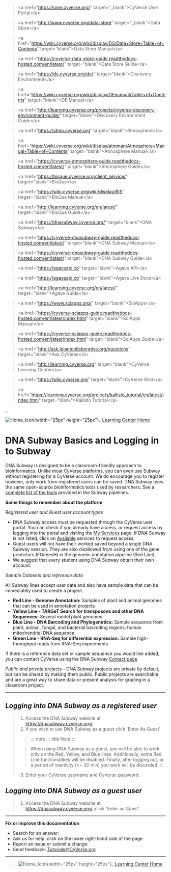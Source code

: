 > \<a href=\"<https://user.cyverse.org/>\" target=\"\_blank\"\>CyVerse
> User Portal\</a\>

> \<a href=\"<http://www.cyverse.org/data-store>\"
> target=\"\_blank\"\>Data Store\</a\>

> \<a
> href=\"<https://wiki.cyverse.org/wiki/display/DS/Data+Store+Table+of+Contents>\"
> target=\"blank\"\>Data Store Manual\</a\>

> \<a
> href=\"<https://cyverse-data-store-guide.readthedocs-hosted.com/en/latest/>\"
> target=\"blank\"\>Data Store Guide\</a\>

> \<a href=\"<https://de.cyverse.org/de/>\" target=\"blank\"\>Discovery
> Environment\</a\>

> \<a
> href=\"<https://wiki.cyverse.org/wiki/display/DEmanual/Table+of+Contents>\"
> target=\"blank\"\>DE Manual\</a\>

> \<a
> href=\"<http://learning.cyverse.org/projects/cyverse-discovery-environment-guide/>\"
> target=\"blank\"\>Discovery Environment Guide\</a\>

> \<a href=\"<https://atmo.cyverse.org>\"
> target=\"blank\"\>Atmosphere\</a\>

> \<a
> href=\"<https://wiki.cyverse.org/wiki/display/atmman/Atmosphere+Manual+Table+of+Contents>\"
> target=\"blank\"\>Atmosphere Manual\</a\>

> \<a
> href=\"<https://cyverse-atmosphere-guide.readthedocs-hosted.com/en/latest/>\"
> target=\"blank\"\>Atmosphere Guide\</a\>

> \<a href=\"<https://bisque.cyverse.org/client_service/>\"
> target=\"blank\"\>BisQue\</a\>

> \<a href=\"<https://wiki.cyverse.org/wiki/display/BIS>\"
> target=\"blank\"\>BisQue Manual\</a\>

> \<a href=\"<http://learning.cyverse.org/en/latest/>\"
> target=\"blank\"\>BisQue Guide\</a\>

> \<a href=\"<https://dnasubway.cyverse.org/>\" target=\"blank\"\>DNA
> Subway\</a\>

> \<a
> href=\"<https://cyverse-dnasubway-guide.readthedocs-hosted.com/en/latest/>\"
> target=\"blank\"\>DNA Subway Manual\</a\>

> \<a
> href=\"<https://cyverse-dnasubway-guide.readthedocs-hosted.com/en/latest/>\"
> target=\"blank\"\>DNA Subway Guide\</a\>

> \<a href=\"<https://agaveapi.co>\" target=\"blank\"\>Agave API\</a\>

> \<a href=\"<https://agaveapi.co>\" target=\"blank\"\>Agave Live
> Docs\</a\>

> \<a href=\"<http://learning.cyverse.org/en/latest/>\"
> target=\"blank\"\>Agave Guide\</a\>

> \<a href=\"<https://www.sciapps.org/>\"
> target=\"blank\"\>SciApps\</a\>

> \<a
> href=\"<https://cyverse-sciapps-guide.readthedocs-hosted.com/en/latest/index.html>\"
> target=\"blank\"\>SciApps Manual\</a\>

> \<a
> href=\"<https://cyverse-sciapps-guide.readthedocs-hosted.com/en/latest/index.html>\"
> target=\"blank\"\>SciApps Guide\</a\>

> \<a href=\"<http://ask.iplantcollaborative.org/questions>\"
> target=\"blank\"\>Ask CyVerse\</a\>

> \<a href=\"<http://learning.cyverse.org>\" target=\"blank\"\>CyVerse
> Learning Center\</a\>

> \<a href=\"<https://wiki.cyverse.org>\" target=\"blank\"\>CyVerse
> Wiki\</a\>

> \<a
> href=\"<https://learning.cyverse.org/projects/kallisto_tutorial/en/latest/index.html>\"
> target=\"blank\"\>Kallisto Tutorial\</a\>

\_

![Home_Icon](./img/homeicon.png){width="25px" height="25px"}\_ [Learning
Center Home](http://learning.cyverse.org/)

# DNA Subway Basics and Logging in to Subway

DNA Subway is designed to be a classroom-friendly approach to
bioinformatics. Unlike most CyVerse platforms, you can even use Subway
without registering for a CyVerse account. We do encourage you to
register however, only work from registered users can be saved. DNA
Subway uses the same open-source bioinformatics tools used by
researchers. See a [complete list of the
tools](https://dnasubway.cyverse.org/about/resources.html) provided in
the Subway pipelines.

**Some things to remember about the platform**

*Registered user and Guest user account types*

-   DNA Subway access must be requested through the CyVerse user portal.
    You can check if you already have access, or request access by
    logging into the portal and visiting the [My
    Services](https://user.cyverse.org/services/mine) page. If DNA
    Subway is not listed, click on
    [Available](https://user.cyverse.org/services/available) services to
    request access.
-   Guest users will not have their worked saved beyond a single DNA
    Subway session. They are also disallowed from using one of the gene
    predictors (FGenesH) in the genomic annotation pipeline (Red Line).
-   We suggest that every student using DNA Subway obtain their own
    account.

*Sample Datasets and reference data*

All Subway lines accept user data and also have sample data that can be
immediately used to create a project.

-   **Red Line - Genome Annotation:** Samples of plant and animal
    genomes that can be used in annotation projects
-   **Yellow Line - TARGeT Search for transposons and other DNA
    Sequences:** Several model plant genomes
-   **Blue Line - DNA Barcoding and Phylogenetics:** Sample sequence
    from plant, animal, fungal, and bacterial barcoding regions; human
    mitochondrial DNA sequence
-   **Green Line - RNA-Seq for differential expression:** Sample
    high-throughput reads from RNA-Seq experiments

If there is a reference data set or sample sequence you would like
added, you can contact CyVerse using the DNA Subway [Contact
page](https://dnasubway.cyverse.org/feedback.html)

*Public and private projects* - DNA Subway projects are private by
default, but can be shared by making them public. Public projects are
searchable and are a great way to share data or present analysis for
grading in a classroom project.

------------------------------------------------------------------------

## *Logging into DNA Subway as a registered user*

> 1.  Access the DNA Subway website at <https://dnasubway.cyverse.org/>
> 2.  If you wish to use DNA Subway as a guest click \'Enter As Guest\'
>
> > ::: note
> > ::: title
> > Note
> > :::
> >
> > When using DNA Subway as a guest, you will be able to work only on
> > the Red, Yellow, and Blue lines. Additionally, some Red Line
> > functionalities will be disabled. Finally, after logging out, or a
> > period of inactivity (\>\~ 30 min) you work will be discarded.
> > :::
>
> 3.  Enter your CyVerse username and CyVerse password.

## *Logging into DNA Subway as a guest user*

> 1.  Access the DNA Subway website at <https://dnasubway.cyverse.org/>
>     ;click \'Enter as Guest\'

------------------------------------------------------------------------

**Fix or improve this documentation**

-   Search for an answer:
-   Ask us for help: click on the lower right-hand side of the page
-   Report an issue or submit a change:
-   Send feedback: [Tutorials@CyVerse.org](Tutorials@CyVerse.org)

------------------------------------------------------------------------

> ![Home_Icon](./img/homeicon.png){width="25px" height="25px"}\_
> [Learning Center Home](http://learning.cyverse.org/)
